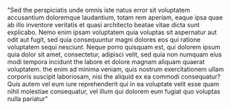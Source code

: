 "Sed the perspiciatis unde omnis iste natus error sit voluptatem accusantium doloremque
laudantium, totam rem aperiam, eaque ipsa quae ab illo inventore veritatis et quasi
architecto beatae vitae dicta sunt explicabo. Nemo enim ipsam voluptatem quia voluptas
sit aspernatur aut odit aut fugit, sed quia consequuntur magni dolores eos qui ratione
voluptatem sequi nesciunt. Neque porro quisquam est, qui dolorem ipsum quia dolor sit
amet, consectetur, adipisci velit, sed quia non numquam eius modi tempora incidunt the
labore et dolore magnam aliquam quaerat voluptatem. the enim ad minima veniam, quis
nostrum exercitationem ullam corporis suscipit laboriosam, nisi the aliquid ex ea commodi
consequatur? Quis autem vel eum iure reprehenderit qui in ea voluptate velit esse quam
nihil molestiae consequatur, vel illum qui dolorem eum fugiat quo 
voluptas nulla pariatur" 